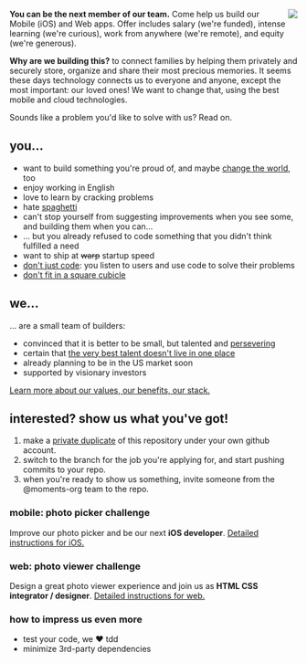 <img src="https://coderwall-assets-0.s3.amazonaws.com/uploads/team/avatar/53bf00ce443a372c43000001/moments.png" style="float: right;" align="right"> **You can be the next member of our team.** Come help us build our Mobile (iOS) and Web apps. Offer includes salary (we're funded), intense learning (we're curious), work from anywhere (we're remote), and equity (we're generous). 

**Why are we building this?** to connect families by helping them privately and securely store, organize and share their most precious memories. It seems these days technology connects us to everyone and anyone, except the most important: our loved ones! We want to change that, using the best mobile and cloud technologies.

Sounds like a problem you'd like to solve with us? Read on.

## you...
- want to build something you're proud of, and maybe [change the world](https://www.youtube.com/watch?v=UF8uR6Z6KLc), too
- enjoy working in English
- love to learn by cracking problems
- hate [spaghetti](http://xkcd.com/292/)
- can't stop yourself from suggesting improvements when you see some, and building them when you can...
- ... but you already refused to code something that you didn't think fulfilled a need
- want to ship at ~~warp~~ startup speed
- [don't just code](http://venturehacks.com/articles/1-wo-man-startups): you listen to users and use code to solve their problems
- [don't fit in a square cubicle](http://en.wikipedia.org/wiki/Think_different#Text)

## we...
... are a small team of builders:
- convinced that it is better to be small, but talented and [persevering](https://www.youtube.com/watch?v=4r7wHMg5Yjg)
- certain that [the very best talent doesn't live in one place](http://37signals.com/remote/)
- already planning to be in the US market soon
- supported by visionary investors

[Learn more about our values, our benefits, our stack.](https://coderwall.com/team/moments)

## interested? show us what you've got!
1. make a [private duplicate](https://help.github.com/articles/duplicating-a-repository) of this repository under your own github account.
2. switch to the branch for the job you're applying for, and start pushing commits to your repo. 
3. when you're ready to show us something, invite someone from the @moments-org team to the repo.

### mobile: photo picker challenge
Improve our photo picker and be our next **iOS developer**. [Detailed instructions for iOS.](https://github.com/moments-org/moments-jobs/tree/master/ios)

### web: photo viewer challenge
Design a great photo viewer experience and join us as **HTML CSS integrator / designer**. [Detailed instructions for web.](https://github.com/moments-org/moments-jobs/tree/master/front-end)

### how to impress us even more
- test your code, we :heart: tdd
- minimize 3rd-party dependencies

